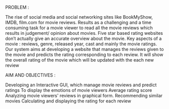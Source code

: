 PROBLEM :

The rise of social media and social networking sites like BookMyShow, IMDB, film.com for movie reviews.
Results as a challenging and a time consuming task for a movie viewer to read all the movie reviews which results in judgement/ opinion about movies.
Five star based rating websites don’t actually give an accurate overview about the movie.
Key aspects of a movie : reviews, genre, released year, cast and mainly the movie ratings.
Our system aims at developing a website that manages the reviews given to the movie and predicts the rating corresponding to each review.
It will show the overall rating of the movie which will be updated with the each new review

AIM AND OBJECTIVES :

Developing an Interactive GUI, which manage movie reviews and predict ratings 
To display the emotions of movie viewers 
Average rating score
Analyzing movie viewers' reviews in graphical form.
Recommending similar movies
Calculating and displaying the rating for each review

